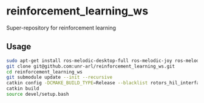 # reinforcement_learning_ws

Super-repository for reinforcement learning

## Usage

```bash
sudo apt-get install ros-melodic-desktop-full ros-melodic-joy ros-melodic-octomap-ros ros-melodic-mavlink python-wstool python-catkin-tools protobuf-compiler libgoogle-glog-dev ros-melodic-control-toolbox
git clone git@github.com:unr-arl/reinforcement_learning_ws.git
cd reinforcement_learning_ws
git submodule update --init --recursive
catkin config -DCMAKE_BUILD_TYPE=Release --blacklist rotors_hil_interface
catkin build
source devel/setup.bash
```
